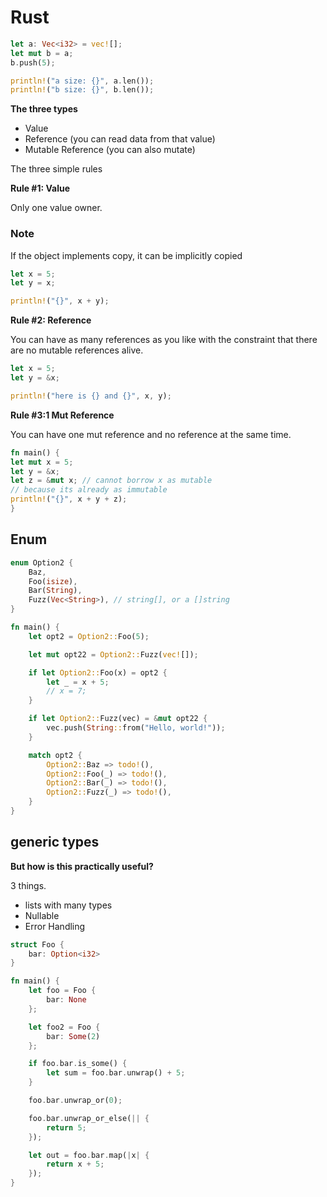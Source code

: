 # Rust

```rust
let a: Vec<i32> = vec![];
let mut b = a;
b.push(5);

println!("a size: {}", a.len());
println!("b size: {}", b.len());
```

**The three types**

- Value
- Reference (you can read data from that value)
- Mutable Reference (you can also mutate)

The three simple rules

**Rule #1: Value**

Only one value owner.

### Note

If the object implements copy, it can be implicitly copied

```rust
let x = 5;
let y = x;
```

```rust
println!("{}", x + y);
```

**Rule #2: Reference**

You can have as many references as you like with the constraint that there are no mutable references alive.

```rust
let x = 5;
let y = &x;
```

```rust
println!("here is {} and {}", x, y);
```

**Rule #3:1 Mut Reference**

You can have one mut reference and no reference at the same time.

```rust
fn main() {
let mut x = 5;
let y = &x;
let z = &mut x; // cannot borrow x as mutable
// because its already as immutable
println!("{}", x + y + z);
}
```

## Enum

```rust
enum Option2 {
    Baz,
    Foo(isize),
    Bar(String),
    Fuzz(Vec<String>), // string[], or a []string
}

fn main() {
    let opt2 = Option2::Foo(5);

    let mut opt22 = Option2::Fuzz(vec![]);

    if let Option2::Foo(x) = opt2 {
        let _ = x + 5;
        // x = 7;
    }

    if let Option2::Fuzz(vec) = &mut opt22 {
        vec.push(String::from("Hello, world!"));
    }

    match opt2 {
        Option2::Baz => todo!(),
        Option2::Foo(_) => todo!(),
        Option2::Bar(_) => todo!(),
        Option2::Fuzz(_) => todo!(),
    }
}
```

## generic types

**But how is this practically useful?**

3 things.

- lists with many types
- Nullable
- Error Handling

```rust
struct Foo {
    bar: Option<i32>
}

fn main() {
    let foo = Foo {
        bar: None
    };

    let foo2 = Foo {
        bar: Some(2)
    };

    if foo.bar.is_some() {
        let sum = foo.bar.unwrap() + 5;
    }

    foo.bar.unwrap_or(0);

    foo.bar.unwrap_or_else(|| {
        return 5;
    });

    let out = foo.bar.map(|x| {
        return x + 5;
    });
}
```
